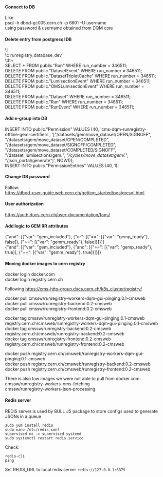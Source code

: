 #### Connect to DB   
Like:  
psql -h dbod-gc005.cern.ch -p 6601 -U username  
using password & username obtained from DQM core   

#### Delete entry from postgresql DB  
\l  
\c runregistry_database_dev  
\dt+  
SELECT * FROM public."Run" WHERE run_number = 346511;  
DELETE FROM public."DatasetEvent" WHERE run_number = 346511;  
DELETE FROM public."DatasetTripletCache" WHERE run_number = 346511;  
DELETE FROM public."LumisectionEvent" WHERE run_number = 346511;  
DELETE FROM public."OMSLumisectionEvent" WHERE run_number = 346511;  
DELETE FROM public."Dataset" WHERE run_number = 346511;  
DELETE FROM public."Run" WHERE run_number = 346511;  
DELETE FROM public."RunEvent" WHERE run_number = 346511;  

#### Add e-group into DB  
INSERT INTO public."Permission" VALUES (40, 'cms-dqm-runregistry-offline-gem-certifiers', '["/datasets/gem/move_dataset/OPEN/SIGNOFF", "/datasets/gem/move_dataset/OPEN/COMPLETED", "/datasets/gem/move_dataset/SIGNOFF/COMPLETED", "/datasets/gem/move_dataset/COMPLETED/SIGNOFF", "/dataset_lumisections/gem.*", "/cycles/move_dataset/gem/.*", "/json_portal/generate"]', NOW());  
INSERT INTO public."PermissionEntries" VALUES (40, 1);  

#### Change DB password  
Follow:   
https://dbod-user-guide.web.cern.ch/getting_started/postgresql.html   

#### User authorization  
https://auth.docs.cern.ch/user-documentation/faqs/  
   
#### Add logic to GEM RR attributes    
{"and": [{"var": "gem_included"}, {"or": [{"==": [{"var": "gemp_ready"}, false]}, {"==": [{"var": "gemm_ready"}, false]}]}]}  
{"and": [{"var": "gem_included"}, {"and": [{"==": [{"var": "gemp_ready"}, true]}, {"==": [{"var": "gemm_ready"}, true]}]}]}  

#### Moving docker images to cern registry  
docker login docker.com  
docker login registry.cern.ch  

Following https://cms-http-group.docs.cern.ch/k8s_cluster/registry/   

docker pull cmssw/runregistry-workers-dqm-gui-pinging:0.1-cmsweb  
docker pull cmssw/runregistry-backend:0.2-cmsweb  
docker pull cmssw/runregistry-frontend:0.2-cmsweb  

docker tag cmssw/runregistry-workers-dqm-gui-pinging:0.1-cmsweb registry.cern.ch/cmsweb/runregistry-workers-dqm-gui-pinging:0.1-cmsweb  
docker tag cmssw/runregistry-backend:0.2-cmsweb                 registry.cern.ch/cmsweb/runregistry-backend:0.2-cmsweb   
docker tag cmssw/runregistry-frontend:0.2-cmsweb                registry.cern.ch/cmsweb/runregistry-frontend:0.2-cmsweb  

docker push registry.cern.ch/cmsweb/runregistry-workers-dqm-gui-pinging:0.1-cmsweb  
docker push registry.cern.ch/cmsweb/runregistry-backend:0.2-cmsweb  
docker push registry.cern.ch/cmsweb/runregistry-frontend:0.2-cmsweb  
  
There is also tow images we were not able to pull from docker.com:  
cmssw/runregistry-workers-oms-fetching  
cmssw/runregistry-workers-json-processing  

#### Redis server
REDIS server is used by BULL JS package to store configs used to generate JSONs in a queue    
```
sudo yum install redis
sudo nano /etc/redis.conf
supervised no -> supervised systemd
sudo systemctl restart redis.service
```
Check:
```
redis-cli
ping
```
Set REDIS_URL to local redis server `redis://127.0.0.1:6379`



